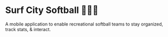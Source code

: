 # Surf City Softball 🏄‍♂️🥎
A mobile application to enable recreational softball teams to stay organized, track stats, & interact.
